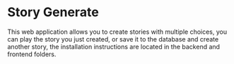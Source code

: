 # Story Generate

This web application allows you to create stories with multiple choices, you can play the story you just created, or save it to the database and create another story, the installation instructions are located in the backend and frontend folders.